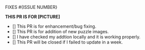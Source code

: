 FIXES #{ISSUE NUMBER}

**THIS PR IS FOR [PICTURE]**
- [] This PR is for enhancement/bug fixing.
- [] This PR is for addition of new puzzle images.
- [] I have checked my addtion locally and it is working properly.
- [] This PR will be closed if I failed to update in a week.
